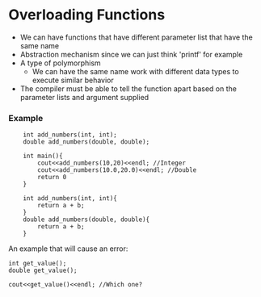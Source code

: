# Overloading Functions
<ul>
    <li>We can have functions that have different parameter list that have the same name</li>
    <li>Abstraction mechanism since we can just think 'printf' for example</li>
    <li>A type of polymorphism
        <ul>
            <li>We can have the same name work with different data types to execute similar behavior</li>
        </ul>
    </li>
    <li>The compiler must be able to tell the function apart based on the parameter lists and argument supplied</li>
</ul>

### Example
```
    int add_numbers(int, int);
    double add_numbers(double, double);

    int main(){
        cout<<add_numbers(10,20)<<endl; //Integer
        cout<<add_numbers(10.0,20.0)<<endl; //Double
        return 0
    }
    
    int add_numbers(int, int){
        return a + b;
    }
    double add_numbers(double, double){
        return a + b;
    }
```
An example that will cause an error:
```
int get_value();
double get_value();

cout<<get_value()<<endl; //Which one?
```